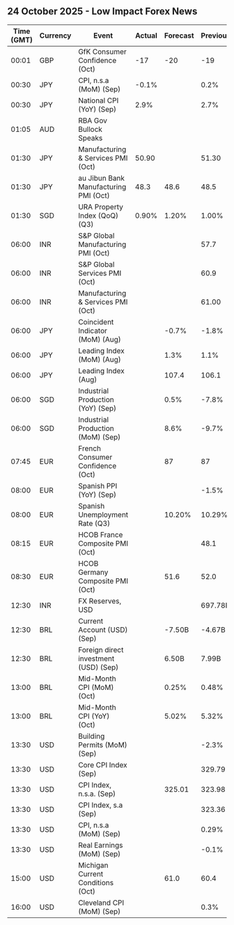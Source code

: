 ## 24 October 2025 - Low Impact Forex News

| Time (GMT) | Currency | Event | Actual | Forecast | Previous |
|------|----------|-------|--------|----------|----------|
| 00:01 | GBP | GfK Consumer Confidence (Oct) | -17 | -20 | -19 |
| 00:30 | JPY | CPI, n.s.a (MoM) (Sep) | -0.1% |  | 0.2% |
| 00:30 | JPY | National CPI (YoY) (Sep) | 2.9% |  | 2.7% |
| 01:05 | AUD | RBA Gov Bullock Speaks |  |  |  |
| 01:30 | JPY | Manufacturing & Services PMI (Oct) | 50.90 |  | 51.30 |
| 01:30 | JPY | au Jibun Bank Manufacturing PMI (Oct) | 48.3 | 48.6 | 48.5 |
| 01:30 | SGD | URA Property Index (QoQ) (Q3) | 0.90% | 1.20% | 1.00% |
| 06:00 | INR | S&P Global Manufacturing PMI (Oct) |  |  | 57.7 |
| 06:00 | INR | S&P Global Services PMI (Oct) |  |  | 60.9 |
| 06:00 | INR | Manufacturing & Services PMI (Oct) |  |  | 61.00 |
| 06:00 | JPY | Coincident Indicator (MoM) (Aug) |  | -0.7% | -1.8% |
| 06:00 | JPY | Leading Index (MoM) (Aug) |  | 1.3% | 1.1% |
| 06:00 | JPY | Leading Index (Aug) |  | 107.4 | 106.1 |
| 06:00 | SGD | Industrial Production (YoY) (Sep) |  | 0.5% | -7.8% |
| 06:00 | SGD | Industrial Production (MoM) (Sep) |  | 8.6% | -9.7% |
| 07:45 | EUR | French Consumer Confidence (Oct) |  | 87 | 87 |
| 08:00 | EUR | Spanish PPI (YoY) (Sep) |  |  | -1.5% |
| 08:00 | EUR | Spanish Unemployment Rate (Q3) |  | 10.20% | 10.29% |
| 08:15 | EUR | HCOB France Composite PMI (Oct) |  |  | 48.1 |
| 08:30 | EUR | HCOB Germany Composite PMI (Oct) |  | 51.6 | 52.0 |
| 12:30 | INR | FX Reserves, USD |  |  | 697.78B |
| 12:30 | BRL | Current Account (USD) (Sep) |  | -7.50B | -4.67B |
| 12:30 | BRL | Foreign direct investment (USD) (Sep) |  | 6.50B | 7.99B |
| 13:00 | BRL | Mid-Month CPI (MoM) (Oct) |  | 0.25% | 0.48% |
| 13:00 | BRL | Mid-Month CPI (YoY) (Oct) |  | 5.02% | 5.32% |
| 13:30 | USD | Building Permits (MoM) (Sep) |  |  | -2.3% |
| 13:30 | USD | Core CPI Index (Sep) |  |  | 329.79 |
| 13:30 | USD | CPI Index, n.s.a. (Sep) |  | 325.01 | 323.98 |
| 13:30 | USD | CPI Index, s.a (Sep) |  |  | 323.36 |
| 13:30 | USD | CPI, n.s.a (MoM) (Sep) |  |  | 0.29% |
| 13:30 | USD | Real Earnings (MoM) (Sep) |  |  | -0.1% |
| 15:00 | USD | Michigan Current Conditions (Oct) |  | 61.0 | 60.4 |
| 16:00 | USD | Cleveland CPI (MoM) (Sep) |  |  | 0.3% |
